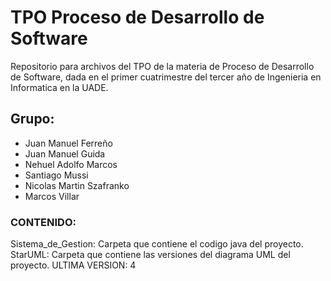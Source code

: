 # TPO Proceso de Desarrollo de Software 
Repositorio para archivos del TPO de la materia de Proceso de Desarrollo de Software, dada en el primer cuatrimestre del tercer año de Ingenieria en Informatica en la UADE. 

## Grupo: 
- Juan Manuel Ferreño
- Juan Manuel Guida
- Nehuel Adolfo Marcos
- Santiago Mussi
- Nicolas Martin Szafranko
- Marcos Villar


### CONTENIDO:
Sistema_de_Gestion: Carpeta que contiene el codigo java del proyecto. 
StarUML: Carpeta que contiene las versiones del diagrama UML del proyecto. ULTIMA VERSION: 4

